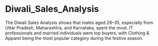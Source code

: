 # Diwali_Sales_Analysis
The Diwali Sales Analysis shows that males aged 26–35, especially from Uttar Pradesh, Maharashtra, and Karnataka, spent the most. IT professionals and married individuals were top buyers, with Clothing &amp; Apparel being the most popular category during the festive season.
